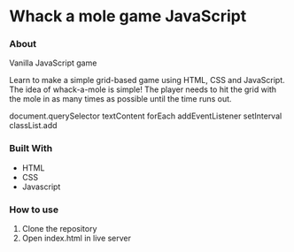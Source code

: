 # Whack a mole game JavaScript

### About
Vanilla JavaScript game

Learn to make a simple grid-based game using HTML, CSS and JavaScript. The idea of whack-a-mole is simple! The player needs to hit the grid with the mole in as many times as possible until the time runs out.

document.querySelector
textContent
forEach
addEventListener
setInterval
classList.add

### Built With

- HTML
- CSS
- Javascript

### How to use

1. Clone the repository
2. Open index.html in live server

